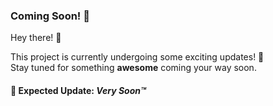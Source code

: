 ### Coming Soon! 🚀

Hey there! 👋  

This project is currently undergoing some exciting updates! 🎉  
Stay tuned for something **awesome** coming your way soon.  

#### 📅 Expected Update: _Very Soon™_
